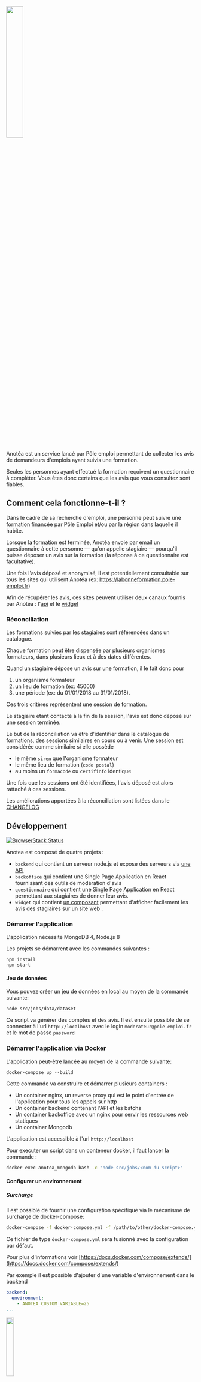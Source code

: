 <img src="https://anotea.pole-emploi.fr/static/images/logo_Anotea_Horizontal_baseline2.png" width="30%" height="30%" />

Anotéa est un service lancé par Pôle emploi permettant de collecter les avis de demandeurs d'emplois ayant suivis une formation.

Seules les personnes ayant effectué la formation reçoivent un questionnaire à compléter. 
Vous êtes donc certains que les avis que vous consultez sont fiables.

## Comment cela fonctionne-t-il ?

Dans le cadre de sa recherche d'emploi, une personne peut suivre une formation financée par Pôle Emploi et/ou par la région dans laquelle il habite.

Lorsque la formation est terminée, Anotéa envoie par email un questionnaire à cette personne — qu'on appelle stagiaire —  pourqu'il puisse déposer un avis sur la formation (la réponse à ce questionnaire est facultative).

Une fois l'avis déposé et anonymisé, il est potentiellement consultable sur tous les sites qui utilisent Anotéa (ex: https://labonneformation.pole-emploi.fr)

Afin de récupérer les avis, ces sites peuvent utiliser deux canaux fournis par Anotéa : l'[api](API.md) et le [widget](WIDGET.md)

### Réconciliation

Les formations suivies par les stagiaires sont référencées dans un catalogue.

Chaque formation peut être dispensée par plusieurs organismes formateurs, dans plusieurs lieux et à des dates différentes.

Quand un stagiaire dépose un avis sur une formation, il le fait donc pour

 1. un organisme formateur
 2. un lieu de formation (ex: 45000)
 3. une période (ex: du 01/01/2018 au 31/01/2018).

Ces trois critères représentent une session de formation. 

Le stagiaire étant contacté à la fin de la session, l'avis est donc déposé sur une session terminée. 

Le but de la réconciliation va être d'identifier dans le catalogue de formations, des sessions similaires en cours ou à venir. 
Une session est considérée comme similaire si elle possède
 
 - le même `siren` que l'organisme formateur
 - le même lieu de formation (`code postal`)
 - au moins un `formacode` ou `certifinfo` identique
        
Une fois que les sessions ont été identifiées, l'avis déposé est alors rattaché à ces sessions.

Les améliorations apportées à la réconciliation sont listées dans le [CHANGELOG](CHANGELOG.md#Réconciliation)

## Développement

[![BrowserStack Status](https://www.browserstack.com/automate/badge.svg?badge_key=cDdFS0VEeVkwNGplNWRRZTc3ajFXakk3Z1FYS1VXOVdDbHU1K0F0TDlYTT0tLWJJU1RoSk9YZzliWURyODU5a0xRZEE9PQ==--891e4fe6e282b4d38005ce6116797dbf12e80496)](https://www.browserstack.com/automate/public-build/cDdFS0VEeVkwNGplNWRRZTc3ajFXakk3Z1FYS1VXOVdDbHU1K0F0TDlYTT0tLWJJU1RoSk9YZzliWURyODU5a0xRZEE9PQ==--891e4fe6e282b4d38005ce6116797dbf12e80496)

Anotea est composé de quatre projets : 
- `backend` qui contient un serveur node.js et expose des serveurs via [une API](API.md)
- `backoffice` qui contient une Single Page Application en React fournissant des outils de modération d'avis
- `questionnaire` qui contient une Single Page Application en React permettant aux stagiaires de donner leur avis.
- `widget` qui contient [un composant](WIDGET.md) permettant d'afficher facilement les avis des stagiaires sur un site web .

### Démarrer l'application 

L'application nécessite MongoDB 4, Node.js 8

Les projets se démarrent avec les commandes suivantes :

```
npm install
npm start
```

#### Jeu de données

Vous pouvez créer un jeu de données en local au moyen de la commande suivante:

```
node src/jobs/data/dataset
```

Ce script va générer des comptes et des avis.
Il est ensuite possible de se connecter à l'url `http://localhost` avec le login `moderateur@pole-emploi.fr` et le mot de passe  `password`


### Démarrer l'application via Docker

L'application peut-être lancée au moyen de la commande suivante:

```
docker-compose up --build
```

Cette commande va construire et démarrer plusieurs containers :

- Un container nginx, un reverse proxy qui est le point d'entrée de l'application pour tous les appels sur http
- Un container backend contenant l'API et les batchs
- Un container backoffice avec un nginx pour servir les ressources web statiques
- Un container Mongodb  

L'application est accessible à l'url `http://localhost`

Pour executer un script dans un conteneur docker, il faut lancer la commande :

```sh
docker exec anotea_mongodb bash -c "node src/jobs/<nom du script>"
```

#### Configurer un environnement

##### Surcharge

Il est possible de fournir une configuration spécifique via le mécanisme de surcharge de docker-compose:

```sh
docker-compose -f docker-compose.yml -f /path/to/other/docker-compose.yml up
```

Ce fichier de type `docker-compose.yml` sera fusionné avec la configuration 
par défaut.

Pour plus d'informations voir [https://docs.docker.com/compose/extends/](https://docs.docker.com/compose/extends/)

Par exemple il est possible d'ajouter d'une variable d'environnement dans le backend

```yml
backend:
  environment:
    - ANOTEA_CUSTOM_VARIABLE=25
...
```

<img src="https://anotea.pole-emploi.fr/static/images/logo-pole-emploi-530.png" width="20%" height="20%" />
